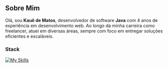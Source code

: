 ## Sobre Mim

Olá, sou **Kauê de Matos**, desenvolvedor de software **Java** com 4 anos de experiência em desenvolvimento web. Ao longo da minha carreira como freelancer, atuei em diversas áreas, sempre com foco em entregar soluções eficientes e escaláveis.

### Stack
[![My Skills](https://skillicons.dev/icons?i=java,python,spring,php,cs,dotnet,rabbitmq,aws,redis,postgresql,mysql,docker,mongodb,javascript,typescript,tailwindcss,bootstrap)](https://skillicons.dev)

